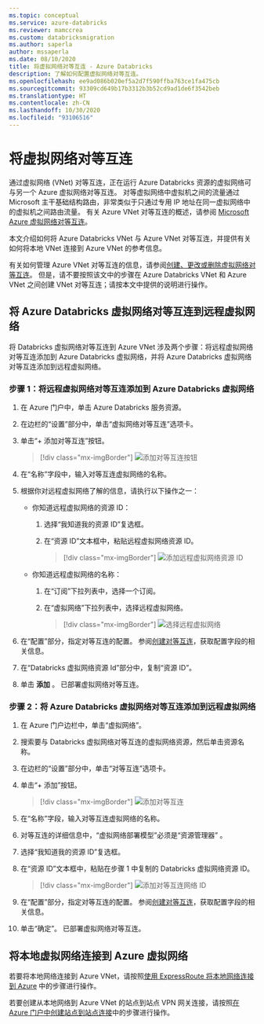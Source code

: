 ```yaml
---
ms.topic: conceptual
ms.service: azure-databricks
ms.reviewer: mamccrea
ms.custom: databricksmigration
ms.author: saperla
author: mssaperla
ms.date: 08/10/2020
title: 将虚拟网络对等互连 - Azure Databricks
description: 了解如何配置虚拟网络对等互连。
ms.openlocfilehash: ee9ad086b020ef5a2d7f590ffba763ce1fa475cb
ms.sourcegitcommit: 93309cd649b17b3312b3b52cd9ad1de6f3542beb
ms.translationtype: HT
ms.contentlocale: zh-CN
ms.lasthandoff: 10/30/2020
ms.locfileid: "93106516"
---
```

# <a name="peer-virtual-networks"></a><a id="peer-virtual-networks"> </a><a id="vnet-peering"> </a>将虚拟网络对等互连

通过虚拟网络 (VNet) 对等互连，正在运行 Azure Databricks 资源的虚拟网络可与另一个 Azure 虚拟网络对等互连。 对等虚拟网络中虚拟机之间的流量通过 Microsoft 主干基础结构路由，非常类似于只通过专用 IP 地址在同一虚拟网络中的虚拟机之间路由流量。 有关 Azure VNet 对等互连的概述，请参阅 [Microsoft Azure 虚拟网络对等互连](/virtual-network/virtual-network-peering-overview)。

本文介绍如何将 Azure Databricks VNet 与 Azure VNet 对等互连，并提供有关如何将本地 VNet 连接到 Azure VNet 的参考信息。

有关如何管理 Azure VNet 对等互连的信息，请参阅[创建、更改或删除虚拟网络对等互连](/virtual-network/virtual-network-manage-peering)。 但是，请不要按照该文中的步骤在 Azure Databricks VNet 和 Azure VNet 之间创建 VNet 对等互连；请按本文中提供的说明进行操作。

## <a name="peer-an-azure-databricks-virtual-network-to-a-remote-virtual-network"></a>将 Azure Databricks 虚拟网络对等互连到远程虚拟网络

将 Databricks 虚拟网络对等互连到 Azure VNet 涉及两个步骤：将远程虚拟网络对等互连添加到 Azure Databricks 虚拟网络，并将 Azure Databricks 虚拟网络对等互连添加到远程虚拟网络。

### <a name="step-1-add-remote-virtual-network-peering-to-azure-databricks-virtual-network"></a>步骤 1：将远程虚拟网络对等互连添加到 Azure Databricks 虚拟网络

1. 在 Azure 门户中，单击 Azure Databricks 服务资源。
2. 在边栏的“设置”部分中，单击“虚拟网络对等互连”选项卡。
3. 单击“+ 添加对等互连”按钮。

   > [!div class="mx-imgBorder"]
   > ![添加对等互连按钮](../../../_static/images/vpc-peer/azure-virtual-network-peering1.png)

4. 在“名称”字段中，输入对等互连虚拟网络的名称。
5. 根据你对远程虚拟网络了解的信息，请执行以下操作之一：
   * 你知道远程虚拟网络的资源 ID：
     1. 选择“我知道我的资源 ID”复选框。
     1. 在“资源 ID”文本框中，粘贴远程虚拟网络资源 ID。

        > [!div class="mx-imgBorder"]
        > ![添加远程虚拟网络资源 ID](../../../_static/images/vpc-peer/azure-add-peering1a.png)

   * 你知道远程虚拟网络的名称：
     1. 在“订阅”下拉列表中，选择一个订阅。
     1. 在“虚拟网络”下拉列表中，选择远程虚拟网络。

        > [!div class="mx-imgBorder"]
        > ![选择远程虚拟网络](../../../_static/images/vpc-peer/azure-add-peering1b.png)

6. 在“配置”部分，指定对等互连的配置。 参阅[创建对等互连](/virtual-network/virtual-network-manage-peering#create-a-peering)，获取配置字段的相关信息。
7. 在“Databricks 虚拟网络资源 Id”部分中，复制“资源 ID”。
8. 单击 **添加** 。 已部署虚拟网络对等互连。

### <a name="step-2-add-azure-databricks-virtual-network-peer-to-remote-virtual-network"></a>步骤 2：将 Azure Databricks 虚拟网络对等互连添加到远程虚拟网络

1. 在 Azure 门户边栏中，单击“虚拟网络”。
2. 搜索要与 Databricks 虚拟网络对等互连的虚拟网络资源，然后单击资源名称。
3. 在边栏的“设置”部分中，单击“对等互连”选项卡。
4. 单击“+ 添加”按钮。

   > [!div class="mx-imgBorder"]
   > ![添加对等互连](../../../_static/images/vpc-peer/azure-virtual-network-peering2.png)

5. 在“名称”字段，输入对等互连虚拟网络的名称。
6. 对等互连的详细信息中，“虚拟网络部署模型”必须是“资源管理器” 。
7. 选择“我知道我的资源 ID”复选框。
8. 在“资源 ID”文本框中，粘贴在步骤 1 中复制的 Databricks 虚拟网络资源 ID。

   > [!div class="mx-imgBorder"]
   > ![添加对等互连网络 ID](../../../_static/images/vpc-peer/azure-add-peering2.png)

9. 在“配置”部分，指定对等互连的配置。 参阅[创建对等互连](/virtual-network/virtual-network-manage-peering#create-a-peering)，获取配置字段的相关信息。
10. 单击“确定”。 已部署虚拟网络对等互连。

## <a name="connect-an-on-premises-virtual-network-to-an-azure-virtual-network"></a>将本地虚拟网络连接到 Azure 虚拟网络

若要将本地网络连接到 Azure VNet，请按照[使用 ExpressRoute 将本地网络连接到 Azure](/architecture/reference-architectures/hybrid-networking/expressroute) 中的步骤进行操作。

若要创建从本地网络到 Azure VNet 的站点到站点 VPN 网关连接，请按照[在 Azure 门户中创建站点到站点连接](/vpn-gateway/vpn-gateway-howto-site-to-site-resource-manager-portal)中的步骤进行操作。